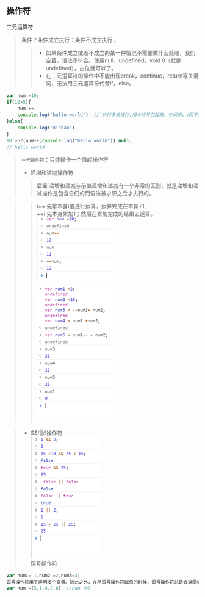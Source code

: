 ## 操作符
三元运算符
> 条件？条件成立执行：条件不成立执行；  
>> + 如果条件成立或者不成立的某一种情况不需要做什么处理，我们空着，语法不符合。使用null，undefined，void 0（就是undefined），占位就可以了。  
>> + 在三元运算符的操作中不能出现break，continue，return等关键词，无法用三元运算符代替if，else。
```javascript
var num =10;
if(10>5){
    num ++;
    console.log("hello world")  //`执行多条操作,用小括号包起来，中间用，（而不是；）分割）`
}else{
    console.log("nihhao")
}
10 >5?(num++,console.log("hello world")):null;
// hello world
```
>`一元操作符`：只能操作一个值的操作符  
>+ 递增和递减操作符
>> 后置 递增和递减与前值递增和递减有一个非常的区别，就是递增和递减操作是包含它们的而语法被求职之后才执行的。  

>>i++ 先拿本身i值进行运算，运算完成在本身+1;  
>> ++i  先本身累加1；然后在累加完成的结果去运算。  
![text](img1/2.png)  
![text](img1/3.png)


>+ $$/||/!操作符  
![text](img1/4.png)  
> 逗号操作符
``` javascript
var num1= 1,num2 =2,num3=3;
逗号操作符用于声明多个变量。除此之外，在用逗号操作符赋值的时候，逗号操作符总是会返回表达式里面的最后一项。
var num =(5,1,4,8,0)  //num 为0
```

